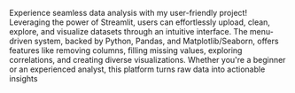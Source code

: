 Experience seamless data analysis with my user-friendly project! Leveraging the power of Streamlit, users can effortlessly upload, clean, explore, and visualize datasets through an intuitive interface. The menu-driven system, backed by Python, Pandas, and Matplotlib/Seaborn, offers features like removing columns, filling missing values, exploring correlations, and creating diverse visualizations. Whether you're a beginner or an experienced analyst, this platform turns raw data into actionable insights
